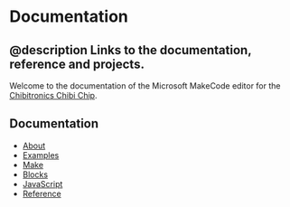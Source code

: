 # Documentation

## @description Links to the documentation, reference and projects.

Welcome to the documentation of the Microsoft MakeCode editor
for the [Chibitronics Chibi Chip](https://chibitronics.com/shop/love-to-code-chibi-chip-cable/).

## Documentation

* [About](/about)
* [Examples](/docs/examples)
* [Make](/make)
* [Blocks](/blocks)
* [JavaScript](/javascript)
* [Reference](/reference)